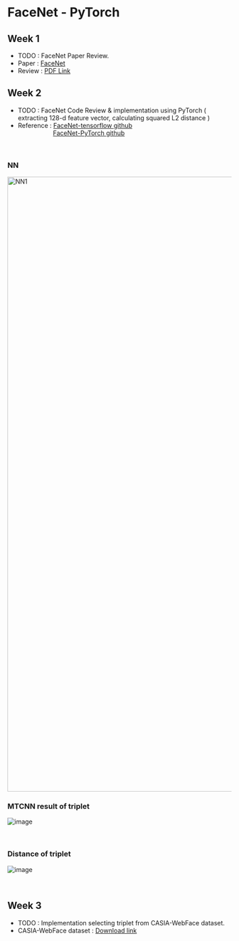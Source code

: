 # FaceNet - PyTorch  
## Week 1  
- TODO :  FaceNet Paper Review.  
- Paper : [FaceNet](https://arxiv.org/pdf/1503.03832.pdf)  
- Review : [PDF Link](https://github.com/Taaewoo/Paper_review/blob/master/09.%20FaceNet%3B%20A%20Unified%20Embedding%20for%20Face%20Recognition%20and%20Clustering.pdf)  
  
## Week 2  
- TODO : FaceNet Code Review & implementation using PyTorch ( extracting 128-d feature vector, calculating squared L2 distance )
- Reference : [FaceNet-tensorflow github](https://github.com/davidsandberg/facenet)  
&nbsp;&nbsp;&nbsp;&nbsp;&nbsp;&nbsp;&nbsp;&nbsp;&nbsp;&nbsp;&nbsp;&nbsp;&nbsp;&nbsp;&nbsp;&nbsp;&nbsp;&nbsp;&nbsp;
[FaceNet-PyTorch github](https://github.com/tbmoon/facenet)  
<br>  

### NN
<img width="1383" alt="NN1" src="https://user-images.githubusercontent.com/28804154/88418802-12075580-ce1f-11ea-85e8-b1974475b593.png">

<br>  

### **MTCNN result of triplet**
![image](https://user-images.githubusercontent.com/28804154/88461635-265f5700-cee0-11ea-8ed7-52f073ce5a33.png)

<br>  

### **Distance of triplet**
![image](https://user-images.githubusercontent.com/28804154/88461780-87d3f580-cee1-11ea-8a4d-bd832cc3d82b.png)
  
<br>  
  
## Week 3
- TODO : Implementation selecting triplet from CASIA-WebFace dataset.
- CASIA-WebFace dataset : [Download link](https://drive.google.com/open?id=1Of_EVz-yHV7QVWQGihYfvtny9Ne8qXVz)
